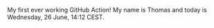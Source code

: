 My first ever working GitHub Action!
My name is Thomas and today is Wednesday, 26 June, 14:12 CEST. 
